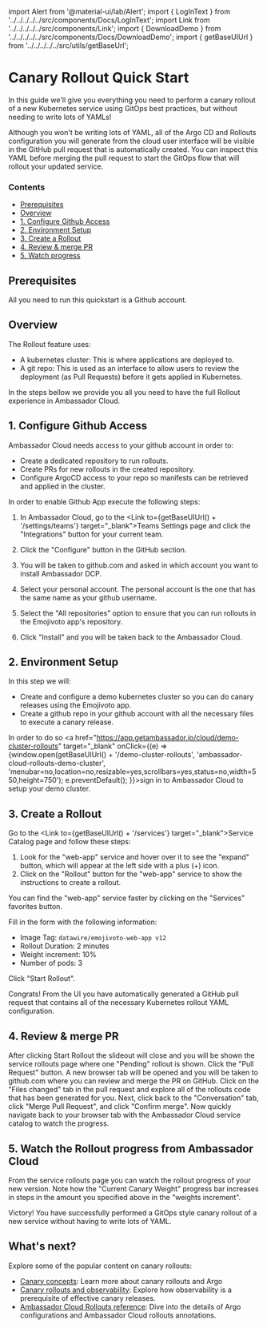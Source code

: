 import Alert from '@material-ui/lab/Alert';
import { LogInText } from '../../../../../src/components/Docs/LogInText';
import Link from '../../../../../src/components/Link';
import { DownloadDemo } from '../../../../../src/components/Docs/DownloadDemo';
import { getBaseUIUrl } from '../../../../../src/utils/getBaseUrl';

# Canary Rollout Quick Start

In this guide we'll give you everything you need to perform a canary rollout of a new Kubernetes service using GitOps best practices, but without needing to write lots of YAMLs!

  <Alert severity="info">
    Although you won't be writing lots of YAML, all of the Argo CD and Rollouts configuration you will generate from the cloud user interface will be visible in the GitHub pull request that is automatically created. You can inspect this YAML before merging the pull request to start the GitOps flow that will rollout your updated service.
  </Alert>

<div class="docs-article-toc">
<h3>Contents</h3>

- [Prerequisites](#prerequisites)
- [Overview](#overview)
- [1. Configure Github Access](#1-configure-github-access)
- [2. Environment Setup](#2-environment-setup)
- [3. Create a Rollout](#3-create-a-rollout)
- [4. Review & merge PR](#3-review--merge-pr)
- [5. Watch progress](#4-watch-progress)


</div>

## Prerequisites


All you need to run this quickstart is a Github account.


## Overview

The Rollout feature uses:

- A kubernetes cluster: This is where applications are deployed to.
- A git repo: This is used as an interface to allow users to review the deployment (as Pull Requests) before it gets applied in Kubernetes.

In the steps bellow we provide you all you need to have the full Rollout experience in Ambassador Cloud.

## 1. Configure Github Access

Ambassador Cloud needs access to your github account in order to:

- Create a dedicated repository to run rollouts.
- Create PRs for new rollouts in the created repository.
- Configure ArgoCD access to your repo so manifests can be retrieved and applied in the cluster.

In order to enable Github App execute the following steps:
1. In Ambassador Cloud, go to the <Link to={getBaseUIUrl() + '/settings/teams'} target="\_blank">Teams Settings page</Link> and click the "Integrations" button for your current team.

1. Click the "Configure" button in the GitHub section.
1. You will be taken to github.com and asked in which account you want to install Ambassador DCP.
1. Select your personal account. The personal account is the one that has the same name as your github username.
1. Select the "All repositories" option to ensure that you can run rollouts in the Emojivoto app's repository.

1. Click "Install" and you will be taken back to the Ambassador Cloud.

## 2. Environment Setup

In this step we will:

- Create and configure a demo kubernetes cluster so you can do canary releases using the Emojivoto app.
- Create a github repo in your github account with all the necessary files to execute a canary release.

In order to do so <a href="https://app.getambassador.io/cloud/demo-cluster-rollouts" target="\_blank" onClick={(e) => {window.open(getBaseUIUrl() + '/demo-cluster-rollouts', 'ambassador-cloud-rollouts-demo-cluster', 'menubar=no,location=no,resizable=yes,scrollbars=yes,status=no,width=550,height=750'); e.preventDefault(); }}>sign in to Ambassador Cloud to setup your demo cluster.</a>


## 3. Create a Rollout

Go to the <Link to={getBaseUIUrl() + '/services'} target="\_blank">Service Catalog</Link> page and follow these steps:

1. Look for the "web-app" service and hover over it to see the "expand" button, which will appear at the left side with a plus (+) icon.
1. Click on the "Rollout" button for the "web-app" service to show the instructions to create a rollout.

<Alert severity="info">
You can find the "web-app" service faster by clicking on the "Services" favorites button.

</Alert>


Fill in the form with the following information:

- Image Tag: `datawire/emojivoto-web-app v12`
- Rollout Duration: 2 minutes
- Weight increment: 10%
- Number of pods: 3

Click "Start Rollout".

<Alert severity="success">Congrats! From the UI you have automatically generated a GitHub pull request that contains all of the necessary Kubernetes rollout YAML configuration.</Alert>

## 4. Review & merge PR

After clicking Start Rollout the slideout will close and you will be shown the service rollouts page where one "Pending" rollout is shown.
Click the "Pull Request" button.
A new browser tab will be opened and you will be taken to github.com where you can review and merge the PR on GitHub.
Click on the "Files changed" tab in the pull request and explore all of the rollouts code that has been generated for you.
Next, click back to the "Conversation" tab, click "Merge Pull Request", and click "Confirm merge".
Now quickly navigate back to your browser tab with the Ambassador Cloud service catalog to watch the progress.

## 5. Watch the Rollout progress from Ambassador Cloud

From the service rollouts page you can watch the rollout progress of your new version.
Note how the "Current Canary Weight" progress bar increases in steps in the amount you specified above in the "weights increment".

<Alert severity="success">Victory! You have successfully performed a GitOps style canary rollout of a new service without having to write lots of YAML.</Alert>

## What's next?

Explore some of the popular content on canary rollouts:

- [Canary concepts](../concepts/canary/): Learn more about canary rollouts and Argo
- [Canary rollouts and observability](../howtos/observability/): Explore how observability is a prerequisite of effective canary releases.
- [Ambassador Cloud Rollouts reference](../reference/ambassador-cloud-rollouts/): Dive into the details of Argo configurations and Ambassador Cloud rollouts annotations.


